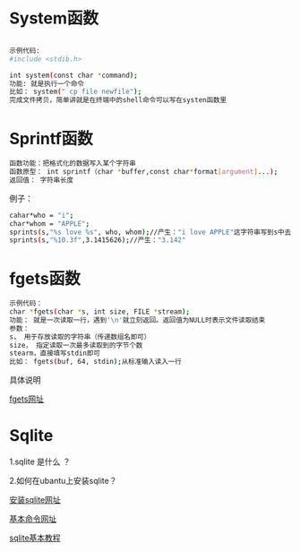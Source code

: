 # System函数
```sh

示例代码:
#include <stdib.h>

int system(const char *command);
功能: 就是执行一个命令
比如： system(" cp file newfile");
完成文件拷贝，简单讲就是在终端中的shell命令可以写在systen函数里
```
# Sprintf函数
```sh
函数功能：把格式化的数据写入某个字符串
函数原型： int sprintf（char *buffer,const char*format[argument]...);
返回值： 字符串长度 
```
例子：
```sh
cahar*who = "i";
char*whom = "APPLE";
sprints(s,"%s love %s", who, whom);//产生："i love APPLE"这字符串写到s中去;
sprints(s,"%10.3f",3.1415626);//产生："3.142"
```
# fgets函数
```sh
示例代码：
char *fgets(char *s, int size, FILE *stream);
功能： 就是一次读取一行，遇到'\n'就立刻返回。返回值为NULL时表示文件读取结束
参数：
s， 用于存放读取的字符串（传递数组名即可）   
size， 指定读取一次最多读取到的字节个数
stearm，直接填写stdin即可
比如： fgets(buf, 64, stdin);从标准输入读入一行
```
具体说明

[fgets网址](http://baike.baidu.com/link?url=hjGrGQplavP7w_O37jrzgpOy4UHFpQyTRLsnOJ4Hupg8Fv95oib_X7YKrF-tzAysrwddKdH9lD-G0X1nljDyv_)
# Sqlite
1.sqlite 是什么 ？

2.如何在ubantu上安装sqlite？

[安装sqlite网址](https://zhidao.baidu.com/question/2012470397387706188.html)

[基本命令网址](http://blog.csdn.net/u011192270/article/details/48031763)

[sqlite基本教程](http://www.w3school.com.cn/sql/sql_select.asp)

 
